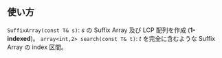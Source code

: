 ## 使い方

`SuffixArray(const T& s)`: $s$ の Suffix Array 及び LCP 配列を作成 (**1-indexed**)。
`array<int,2> search(const T& t)`: $t$ を完全に含むような Suffix Array の index 区間。